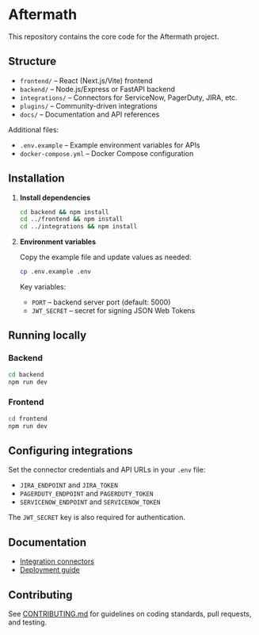 # Aftermath

This repository contains the core code for the Aftermath project.

## Structure

- `frontend/` – React (Next.js/Vite) frontend
- `backend/` – Node.js/Express or FastAPI backend
- `integrations/` – Connectors for ServiceNow, PagerDuty, JIRA, etc.
- `plugins/` – Community-driven integrations
- `docs/` – Documentation and API references

Additional files:

- `.env.example` – Example environment variables for APIs
- `docker-compose.yml` – Docker Compose configuration

## Installation

1. **Install dependencies**

   ```bash
   cd backend && npm install
   cd ../frontend && npm install
   cd ../integrations && npm install
   ```

2. **Environment variables**

   Copy the example file and update values as needed:

   ```bash
   cp .env.example .env
   ```

   Key variables:

   - `PORT` – backend server port (default: 5000)
   - `JWT_SECRET` – secret for signing JSON Web Tokens

## Running locally

### Backend

```bash
cd backend
npm run dev
```

### Frontend

```bash
cd frontend
npm run dev
```

## Configuring integrations

Set the connector credentials and API URLs in your `.env` file:

- `JIRA_ENDPOINT` and `JIRA_TOKEN`
- `PAGERDUTY_ENDPOINT` and `PAGERDUTY_TOKEN`
- `SERVICENOW_ENDPOINT` and `SERVICENOW_TOKEN`

The `JWT_SECRET` key is also required for authentication.

## Documentation

- [Integration connectors](docs/integrations.md)
- [Deployment guide](docs/deployment.md)

## Contributing

See [CONTRIBUTING.md](CONTRIBUTING.md) for guidelines on coding standards, pull requests, and testing.

